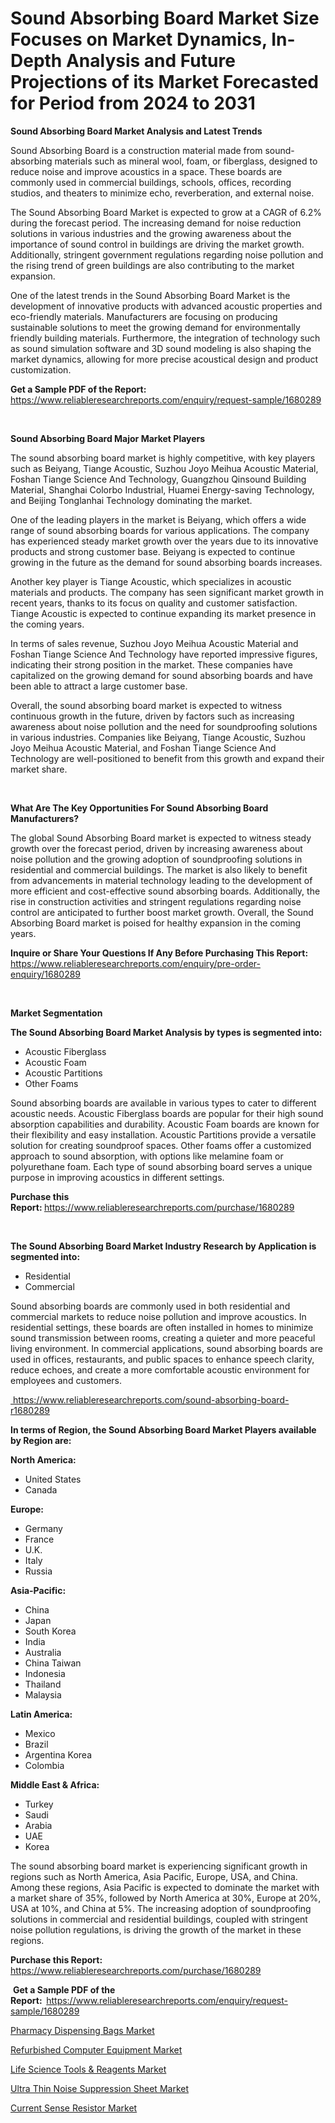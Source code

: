 <p><h1>Sound Absorbing Board Market Size Focuses on Market Dynamics, In-Depth Analysis and Future Projections of its Market Forecasted for Period from 2024 to 2031</h1></p><p><strong>Sound Absorbing Board Market Analysis and Latest Trends</strong></p>
<p><p>Sound Absorbing Board is a construction material made from sound-absorbing materials such as mineral wool, foam, or fiberglass, designed to reduce noise and improve acoustics in a space. These boards are commonly used in commercial buildings, schools, offices, recording studios, and theaters to minimize echo, reverberation, and external noise.</p><p>The Sound Absorbing Board Market is expected to grow at a CAGR of 6.2% during the forecast period. The increasing demand for noise reduction solutions in various industries and the growing awareness about the importance of sound control in buildings are driving the market growth. Additionally, stringent government regulations regarding noise pollution and the rising trend of green buildings are also contributing to the market expansion.</p><p>One of the latest trends in the Sound Absorbing Board Market is the development of innovative products with advanced acoustic properties and eco-friendly materials. Manufacturers are focusing on producing sustainable solutions to meet the growing demand for environmentally friendly building materials. Furthermore, the integration of technology such as sound simulation software and 3D sound modeling is also shaping the market dynamics, allowing for more precise acoustical design and product customization.</p></p>
<p><strong>Get a Sample PDF of the Report:&nbsp;</strong> <a href="https://www.reliableresearchreports.com/enquiry/request-sample/1680289">https://www.reliableresearchreports.com/enquiry/request-sample/1680289</a></p>
<p>&nbsp;</p>
<p><strong>Sound Absorbing Board Major Market Players</strong></p>
<p><p>The sound absorbing board market is highly competitive, with key players such as Beiyang, Tiange Acoustic, Suzhou Joyo Meihua Acoustic Material, Foshan Tiange Science And Technology, Guangzhou Qinsound Building Material, Shanghai Colorbo Industrial, Huamei Energy-saving Technology, and Beijing Tonglanhai Technology dominating the market.</p><p>One of the leading players in the market is Beiyang, which offers a wide range of sound absorbing boards for various applications. The company has experienced steady market growth over the years due to its innovative products and strong customer base. Beiyang is expected to continue growing in the future as the demand for sound absorbing boards increases.</p><p>Another key player is Tiange Acoustic, which specializes in acoustic materials and products. The company has seen significant market growth in recent years, thanks to its focus on quality and customer satisfaction. Tiange Acoustic is expected to continue expanding its market presence in the coming years.</p><p>In terms of sales revenue, Suzhou Joyo Meihua Acoustic Material and Foshan Tiange Science And Technology have reported impressive figures, indicating their strong position in the market. These companies have capitalized on the growing demand for sound absorbing boards and have been able to attract a large customer base.</p><p>Overall, the sound absorbing board market is expected to witness continuous growth in the future, driven by factors such as increasing awareness about noise pollution and the need for soundproofing solutions in various industries. Companies like Beiyang, Tiange Acoustic, Suzhou Joyo Meihua Acoustic Material, and Foshan Tiange Science And Technology are well-positioned to benefit from this growth and expand their market share.</p></p>
<p>&nbsp;</p>
<p><strong>What Are The Key Opportunities For Sound Absorbing Board Manufacturers?</strong></p>
<p><p>The global Sound Absorbing Board market is expected to witness steady growth over the forecast period, driven by increasing awareness about noise pollution and the growing adoption of soundproofing solutions in residential and commercial buildings. The market is also likely to benefit from advancements in material technology leading to the development of more efficient and cost-effective sound absorbing boards. Additionally, the rise in construction activities and stringent regulations regarding noise control are anticipated to further boost market growth. Overall, the Sound Absorbing Board market is poised for healthy expansion in the coming years.</p></p>
<p><strong>Inquire or Share Your Questions If Any Before Purchasing This Report:</strong> <a href="https://www.reliableresearchreports.com/enquiry/pre-order-enquiry/1680289">https://www.reliableresearchreports.com/enquiry/pre-order-enquiry/1680289</a></p>
<p>&nbsp;</p>
<p><strong>Market Segmentation</strong></p>
<p><strong>The Sound Absorbing Board Market Analysis by types is segmented into:</strong></p>
<p><ul><li>Acoustic Fiberglass</li><li>Acoustic Foam</li><li>Acoustic Partitions</li><li>Other Foams</li></ul></p>
<p><p>Sound absorbing boards are available in various types to cater to different acoustic needs. Acoustic Fiberglass boards are popular for their high sound absorption capabilities and durability. Acoustic Foam boards are known for their flexibility and easy installation. Acoustic Partitions provide a versatile solution for creating soundproof spaces. Other foams offer a customized approach to sound absorption, with options like melamine foam or polyurethane foam. Each type of sound absorbing board serves a unique purpose in improving acoustics in different settings.</p></p>
<p><strong>Purchase this Report:&nbsp;</strong><a href="https://www.reliableresearchreports.com/purchase/1680289">https://www.reliableresearchreports.com/purchase/1680289</a></p>
<p>&nbsp;</p>
<p><strong>The Sound Absorbing Board Market Industry Research by Application is segmented into:</strong></p>
<p><ul><li>Residential</li><li>Commercial</li></ul></p>
<p><p>Sound absorbing boards are commonly used in both residential and commercial markets to reduce noise pollution and improve acoustics. In residential settings, these boards are often installed in homes to minimize sound transmission between rooms, creating a quieter and more peaceful living environment. In commercial applications, sound absorbing boards are used in offices, restaurants, and public spaces to enhance speech clarity, reduce echoes, and create a more comfortable acoustic environment for employees and customers.</p></p>
<p><a href="https://www.reliableresearchreports.com/sound-absorbing-board-r1680289">&nbsp;https://www.reliableresearchreports.com/sound-absorbing-board-r1680289</a></p>
<p><strong>In terms of Region, the Sound Absorbing Board Market Players available by Region are:</strong></p>
<p>
    <p> <strong> North America: </strong>
        <ul>
            <li>United States</li>
            <li>Canada</li>
        </ul>
        </p> 
    <p> <strong> Europe: </strong>
        <ul>
            <li>Germany</li>
            <li>France</li>
            <li>U.K.</li>
            <li>Italy</li>
            <li>Russia</li>
        </ul>
        </p> 
    <p> <strong> Asia-Pacific: </strong>
        <ul>
            <li>China</li>
            <li>Japan</li>
            <li>South Korea</li>
            <li>India</li>
            <li>Australia</li>
            <li>China Taiwan</li>
            <li>Indonesia</li>
            <li>Thailand</li>
            <li>Malaysia</li>
        </ul>
        </p> 
    <p> <strong> Latin America: </strong>
        <ul>
            <li>Mexico</li>
            <li>Brazil</li>
            <li>Argentina Korea</li>
            <li>Colombia</li>
        </ul>
        </p> 
    <p> <strong> Middle East & Africa: </strong>
        <ul>
            <li>Turkey</li>
            <li>Saudi</li>
            <li>Arabia</li>
            <li>UAE</li>
            <li>Korea</li>
        </ul>
    </p>
    </p>
<p><p>The sound absorbing board market is experiencing significant growth in regions such as North America, Asia Pacific, Europe, USA, and China. Among these regions, Asia Pacific is expected to dominate the market with a market share of 35%, followed by North America at 30%, Europe at 20%, USA at 10%, and China at 5%. The increasing adoption of soundproofing solutions in commercial and residential buildings, coupled with stringent noise pollution regulations, is driving the growth of the market in these regions.</p></p>
<p><strong>Purchase this Report: </strong><a href="https://www.reliableresearchreports.com/purchase/1680289">https://www.reliableresearchreports.com/purchase/1680289</a></p>
<p>&nbsp;<strong>Get a Sample PDF of the Report:&nbsp;&nbsp;</strong><a href="https://www.reliableresearchreports.com/enquiry/request-sample/1680289">https://www.reliableresearchreports.com/enquiry/request-sample/1680289</a></p>
<p><strong></strong></p>
<p><p><a href="https://issuu.com/reportprime-2/docs/pharmacy-dispensing-bags-market-size-2030.pptx">Pharmacy Dispensing Bags Market</a></p><p><a href="https://medium.com/@ruth.gibson8095/refurbished-computer-equipment-market-trends-and-analysis-opportunities-and-challenges-for-9c5a1585358c">Refurbished Computer Equipment Market</a></p><p><a href="https://github.com/HettieStehr/Market-Research-Report-List-1/blob/main/life-science-tools-reagents-market.md">Life Science Tools & Reagents Market</a></p><p><a href="https://github.com/alanPerkins1921/Market-Research-Report-List-1/blob/main/ultra-thin-noise-suppression-sheet-market.md">Ultra Thin Noise Suppression Sheet Market</a></p><p><a href="https://medium.com/@joanne.harris67856/current-sense-resistor-market-share-size-trends-industry-analysis-report-by-application-95f289c03fa9">Current Sense Resistor Market</a></p></p>